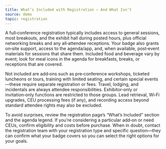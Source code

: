 ```yaml
---
title: What’s Included with Registration — And What Isn’t
source: demo
topic: registration
---
```


A full‑conference registration typically includes access to general sessions, most breakouts, and the exhibit hall during posted hours, plus official networking breaks and any all‑attendee receptions. Your badge also grants on‑site support, access to the agenda/app, and, when available, post‑event materials for sessions that share them. Included food and beverage vary by event; look for meal icons in the agenda for breakfasts, breaks, or receptions that are covered.

Not included are add‑ons such as pre‑conference workshops, ticketed luncheons or tours, training with limited seating, and certain special events—these require separate registration or fees. Travel, lodging, and incidentals are always attendee responsibilities. Exhibitor‑only or invitation‑only functions are restricted to those groups. Lead retrieval, Wi‑Fi upgrades, CEU processing fees (if any), and recording access beyond standard attendee rights may also be excluded.

To avoid surprises, review the registration page’s “What’s Included” section and the agenda legend. If you’re considering a particular add‑on or need CEUs, confirm eligibility and costs before purchase. When in doubt, contact the registration team with your registration type and specific question—they can confirm what your badge covers so you can select the right options for your goals.
